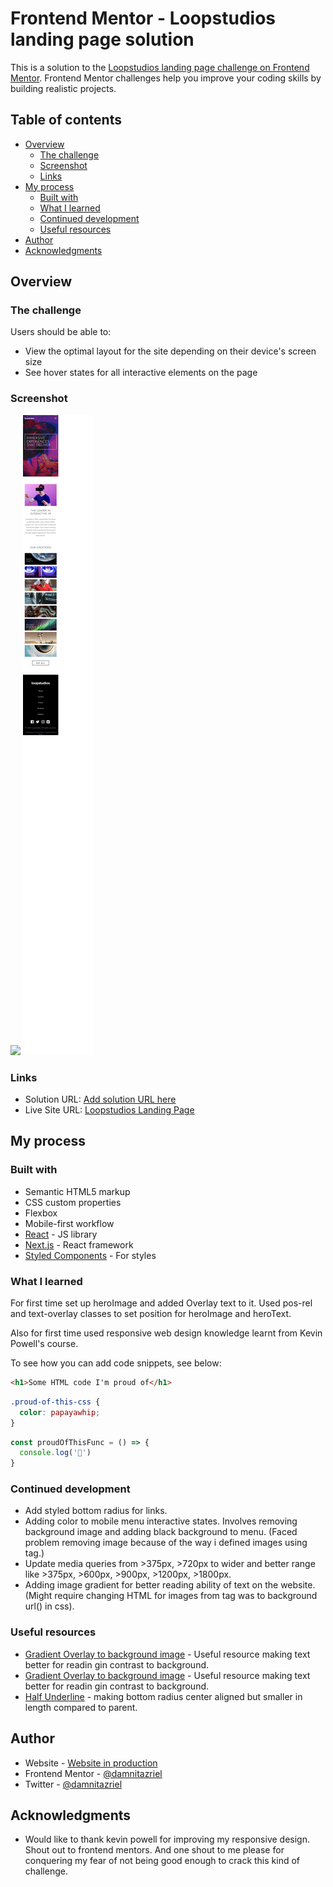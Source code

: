 # Frontend Mentor - Loopstudios landing page solution

This is a solution to the [Loopstudios landing page challenge on Frontend Mentor](https://www.frontendmentor.io/challenges/loopstudios-landing-page-N88J5Onjw). Frontend Mentor challenges help you improve your coding skills by building realistic projects. 

## Table of contents

- [Overview](#overview)
  - [The challenge](#the-challenge)
  - [Screenshot](#screenshot)
  - [Links](#links)
- [My process](#my-process)
  - [Built with](#built-with)
  - [What I learned](#what-i-learned)
  - [Continued development](#continued-development)
  - [Useful resources](#useful-resources)
- [Author](#author)
- [Acknowledgments](#acknowledgments)


## Overview

### The challenge

Users should be able to:

- View the optimal layout for the site depending on their device's screen size
- See hover states for all interactive elements on the page

### Screenshot

![](./loopstudios-landing-page-desktop.png)
![](./Loopstudios-landing-page-mobile.png)

### Links

- Solution URL: [Add solution URL here](https://your-solution-url.com)
- Live Site URL: [Loopstudios Landing Page](https://loopstudios-landing-page-main-opal.vercel.app/)

## My process

### Built with

- Semantic HTML5 markup
- CSS custom properties
- Flexbox
- Mobile-first workflow
- [React](https://reactjs.org/) - JS library
- [Next.js](https://nextjs.org/) - React framework
- [Styled Components](https://styled-components.com/) - For styles

### What I learned

For first time set up heroImage and added Overlay text to it. Used pos-rel and text-overlay classes to set position for heroImage and heroText.

Also for first time used responsive web design knowledge learnt from Kevin Powell's course.


To see how you can add code snippets, see below:

```html
<h1>Some HTML code I'm proud of</h1>
```
```css
.proud-of-this-css {
  color: papayawhip;
}
```
```js
const proudOfThisFunc = () => {
  console.log('🎉')
}
```

### Continued development

- Add styled bottom radius for links.
- Adding color to mobile menu interactive states. Involves removing background image and adding black background to menu. (Faced problem removing image because of the way i defined images using <picture> tag.)
- Update media queries from >375px, >720px to wider and better range like >375px, >600px, >900px, >1200px, >1800px.
- Adding image gradient for better reading ability of text on the website. (Might require changing HTML for images from <picture> tag was to background url() in css).



### Useful resources

- [Gradient Overlay to background image](https://webdevetc.com/blog/how-to-add-a-gradient-overlay-to-a-background-image-using-just-css-and-html/) - Useful resource making text better for readin gin contrast to background.
- [Gradient Overlay to background image](https://css-tricks.com/design-considerations-text-images/) - Useful resource making text better for readin gin contrast to background.
- [Half Underline](https://stackoverflow.com/questions/8572952/border-length-smaller-than-div-width?noredirect=1&lq=1) - making bottom radius center aligned but smaller in length compared to parent.

## Author

- Website - [Website in production](https://www.twitter.com/damnitazriel)
- Frontend Mentor - [@damnitazriel](https://www.frontendmentor.io/profile/damnitazriel)
- Twitter - [@damnitazriel](https://www.twitter.com/damnitazriel)


## Acknowledgments

- Would like to thank kevin powell for improving my responsive design. Shout out to frontend mentors. And one shout to me please for conquering my fear of not being good enough to crack this kind of challenge.